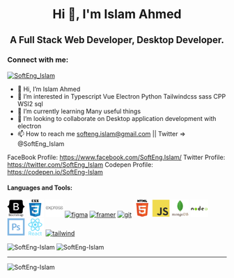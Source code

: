 <h1 align="center">Hi 👋, I'm Islam Ahmed</h1>
<h2 align="center">A Full Stack Web Developer, Desktop Developer.</h2>
<h3 align="left">Connect with me:</h3>
<p align="left">
  <a href="https://twitter.com/SoftEng_Islam" target="_blank">
    <img align="center" src="" alt="SoftEng_Islam" height="30" width="40" />
  </a>
</p>


- 👋 Hi, I’m Islam Ahmed
- 👀 I’m interested in Typescript Vue Electron Python Tailwindcss sass CPP WSl2 sql
- 🌱 I’m currently learning Many useful things
- 💞️ I’m looking to collaborate on Desktop application development with electron
- 📫 How to reach me softeng.islam@gmail.com || Twitter => @SoftEng_Islam



FaceBook Profile: https://www.facebook.com/SoftEng.Islam/
Twitter Profile:  https://twitter.com/SoftEng_Islam
Codepen Profile:  https://codepen.io/SoftEng-Islam


<h4 align="left">Languages and Tools:</h4>
<p align="left">
  <a href="https://getbootstrap.com" target="_blank" rel="noreferrer"><img src="https://raw.githubusercontent.com/devicons/devicon/master/icons/bootstrap/bootstrap-plain-wordmark.svg" alt="bootstrap" width="40" height="40"/></a>
  <a href="https://www.w3schools.com/css/" target="_blank" rel="noreferrer"><img src="https://raw.githubusercontent.com/devicons/devicon/master/icons/css3/css3-original-wordmark.svg" alt="css3" width="40" height="40"/></a>
  <a href="https://expressjs.com" target="_blank" rel="noreferrer"><img src="https://raw.githubusercontent.com/devicons/devicon/master/icons/express/express-original-wordmark.svg" alt="express" width="40" height="40"/></a>
  <a href="https://www.figma.com/" target="_blank" rel="noreferrer"><img src="https://www.vectorlogo.zone/logos/figma/figma-icon.svg" alt="figma" width="40" height="40"/></a>
  <a href="https://www.framer.com/" target="_blank" rel="noreferrer"><img src="https://www.vectorlogo.zone/logos/framer/framer-icon.svg" alt="framer" width="40" height="40"/></a>
  <a href="https://git-scm.com/" target="_blank" rel="noreferrer"><img src="https://www.vectorlogo.zone/logos/git-scm/git-scm-icon.svg" alt="git" width="40" height="40"/></a>
  <a href="https://www.w3.org/html/" target="_blank" rel="noreferrer"><img src="https://raw.githubusercontent.com/devicons/devicon/master/icons/html5/html5-original-wordmark.svg" alt="html5" width="40" height="40"/></a>
  <a href="https://developer.mozilla.org/en-US/docs/Web/JavaScript" target="_blank" rel="noreferrer"><img src="https://raw.githubusercontent.com/devicons/devicon/master/icons/javascript/javascript-original.svg" alt="javascript" width="40" height="40"/></a>
  <a href="https://www.mongodb.com/" target="_blank" rel="noreferrer"><img src="https://raw.githubusercontent.com/devicons/devicon/master/icons/mongodb/mongodb-original-wordmark.svg" alt="mongodb" width="40" height="40"/></a>
  <a href="https://nodejs.org" target="_blank" rel="noreferrer"><img src="https://raw.githubusercontent.com/devicons/devicon/master/icons/nodejs/nodejs-original-wordmark.svg" alt="nodejs" width="40" height="40"/></a>
  <a href="https://www.photoshop.com/en" target="_blank" rel="noreferrer"><img src="https://raw.githubusercontent.com/devicons/devicon/master/icons/photoshop/photoshop-line.svg" alt="photoshop" width="40" height="40"/></a>
  <a href="https://reactjs.org/" target="_blank" rel="noreferrer"><img src="https://raw.githubusercontent.com/devicons/devicon/master/icons/react/react-original-wordmark.svg" alt="react" width="40" height="40"/></a>
  <a href="https://tailwindcss.com/" target="_blank" rel="noreferrer"><img src="https://www.vectorlogo.zone/logos/tailwindcss/tailwindcss-icon.svg" alt="tailwind" width="40" height="40"/></a>
</p>



<p>
<img align="center" src="https://github-readme-stats.vercel.app/api?username=SoftEng-Islam&show_icons=true&locale=en&theme=onedark" alt="SoftEng-Islam" />
<img align="center" src="https://github-readme-streak-stats.herokuapp.com/?user=SoftEng-Islam&theme=onedark" alt="SoftEng-Islam" />
<hr/>
<img align="left" src="https://github-readme-stats.vercel.app/api/top-langs?username=SoftEng-Islam&show_icons=true&locale=en&layout=compact&theme=onedark" alt="SoftEng-Islam" />
</p>
